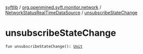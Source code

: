 [syftlib](../../index.md) / [org.openmined.syft.monitor.network](../index.md) / [NetworkStatusRealTimeDataSource](index.md) / [unsubscribeStateChange](./unsubscribe-state-change.md)

# unsubscribeStateChange

`fun unsubscribeStateChange(): `[`Unit`](https://kotlinlang.org/api/latest/jvm/stdlib/kotlin/-unit/index.html)